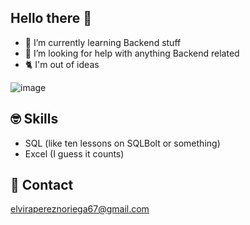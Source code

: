 ## Hello there 👋


- 🌱 I’m currently learning Backend stuff
- 🤔 I’m looking for help with anything Backend related
- 🐈 I'm out of ideas

![image](https://github.com/user-attachments/assets/7590454f-e078-43cc-b2fe-d2b7355e64cb)

## 🤓 Skills

- SQL (like ten lessons on SQLBolt or something)
- Excel (I guess it counts)

## 🐥 Contact

elvirapereznoriega67@gmail.com
